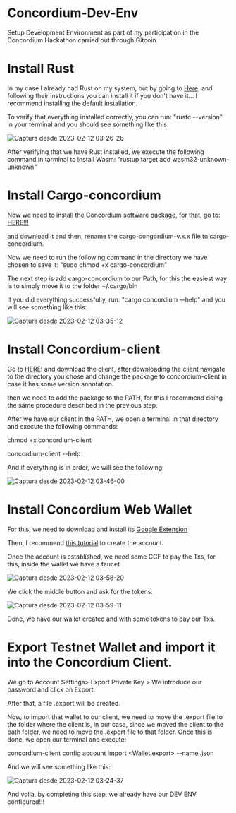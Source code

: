 # Concordium-Dev-Env
Setup Development Environment as part of my participation in the Concordium Hackathon carried out through Gitcoin

# Install Rust
In my case I already had Rust on my system, but by going to [Here](https://rustup.rs/). and following their instructions you can install it if you don't have it... I recommend installing the default installation.

To verify that everything installed correctly, you can run: "rustc --version" in your terminal and you should see something like this:

![Captura desde 2023-02-12 03-26-26](https://user-images.githubusercontent.com/41242212/218298504-f0c6480c-75b1-4bd1-964b-bc40d9457332.png)

After verifying that we have Rust installed, we execute the following command in tarminal to install Wasm: "rustup target add wasm32-unknown-unknown"

# Install Cargo-concordium

Now we need to install the Concordium software package, for that, go to: [HERE!!!](https://developer.concordium.software/en/mainnet/net/installation/downloads-testnet.html#cargo-concordium-testnet)

and download it and then, rename the cargo-congordium-v.x.x file to cargo-concordium.

Now we need to run the following command in the directory we have chosen to save it: "sudo chmod +x cargo-concordium"

The next step is add cargo-concordium to our Path, for this the easiest way is to simply move it to the folder ~/.cargo/bin

If you did everything successfully, run: "cargo concordium --help" and you will see something like this: 

![Captura desde 2023-02-12 03-35-12](https://user-images.githubusercontent.com/41242212/218298871-1cc2dfab-1ee1-426a-a468-334e56412fbf.png)

# Install Concordium-client

Go to [HERE!](https://developer.concordium.software/en/mainnet/net/installation/downloads-testnet.html#concordium-node-and-client-download-testnet) and download the client, after downloading the client navigate to the directory you chose and change the package to concordium-client in case it has some version annotation.

then we need to add the package to the PATH, for this I recommend doing the same procedure described in the previous step.

After we have our client in the PATH, we open a terminal in that directory and execute the following commands:

chmod +x concordium-client

concordium-client --help

And if everything is in order, we will see the following:

![Captura desde 2023-02-12 03-46-00](https://user-images.githubusercontent.com/41242212/218299220-37f9e633-6d1a-406c-9332-3175892de76a.png)

# Install Concordium Web Wallet

For this, we need to download and install its [Google Extension](https://chrome.google.com/webstore/detail/concordium-wallet/mnnkpffndmickbiakofclnpoiajlegmg?hl=en-US)

Then, I recommend [this tutorial](https://developer.concordium.software/en/mainnet/net/browser-wallet/setup-browser-wallet.html#setup-bw) to create the account. 

Once the account is established, we need some CCF to pay the Txs, for this, inside the wallet we have a faucet

![Captura desde 2023-02-12 03-58-20](https://user-images.githubusercontent.com/41242212/218299644-2f39a181-449f-4734-8bd0-2956ff6de159.png)

We click the middle button and ask for the tokens.

![Captura desde 2023-02-12 03-59-11](https://user-images.githubusercontent.com/41242212/218299696-f212bd64-694c-429a-b306-fb278cb3e268.png)

Done, we have our wallet created and with some tokens to pay our Txs.

# Export Testnet Wallet and import it into the Concordium Client.

We go to Account Settings> Export Private Key > We introduce our password and click on Export.

After that, a file <YOUR PUBLIC ADDRESS>.export will be created.

Now, to import that wallet to our client, we need to move the <YOUR PUBLIC ADDRESS>.export file to the folder where the client is, in our case, since we moved the client to the path folder, we need to move the .export file to that folder. Once this is done, we open our terminal and execute:

concordium-client config account import <Wallet.export> --name <Your-Wallet-Name>.json

And we will see something like this:

![Captura desde 2023-02-12 03-24-37](https://user-images.githubusercontent.com/41242212/218300033-ad1b1bae-f359-4fdb-b9da-8f7594de23ba.png)

And voila, by completing this step, we already have our DEV ENV configured!!!

